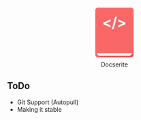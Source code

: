 <p align="center"><img src="docs/static/icon.svg" width="100"><br>Docserite</p>

## ToDo
- Git Support (Autopull)
- Making it stable